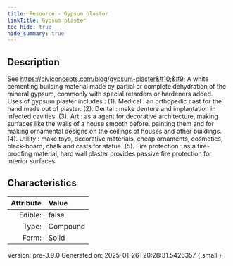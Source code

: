 ```yaml
---
title: Resource - Gypsum plaster
linkTitle: Gypsum plaster
toc_hide: true
hide_summary: true
---
```


## Description
 &#10;&#9;   See https://civiconcepts.com/blog/gypsum-plaster&#10;&#9;   A white cementing building material made by partial or complete &#10;&#9;   dehydration of the mineral gypsum, commonly with special retarders or &#10;&#9;   hardeners added.&#10;&#9;   &#10;&#9;   Uses of gypsum plaster includes : &#10;&#9;&#9;(1). Medical : an orthopedic cast for the hand made out of plaster. &#10;&#9;&#9;(2). Dental : make denture and implantation in infected cavities. &#10;&#9;&#9;(3). Art : as a agent for decorative architecture, making surfaces like the walls of a house smooth before. &#10;&#9;&#9;     painting them and for making ornamental designs on the ceilings of houses and other buildings. &#10;&#9;&#9;(4). Utility : make toys, decorative materials, cheap ornaments, cosmetics, black-board, chalk and casts for statue. &#10;&#9;&#9;(5). Fire protection : as a fire-proofing material, hard wall plaster provides passive fire protection &#10;&#9;&#9;     for interior surfaces. &#10;&#9;

## Characteristics

| Attribute      | Value |
|--------:|:------|
|Edible:|false|
|Type:|Compound|
|Form:|Solid|
 



    

Version: pre-3.9.0 Generated on: 2025-01-26T20:28:31.5426357
{.small }
